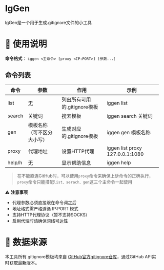# IgGen

IgGen是一个用于生成.gitignore文件的小工具

# 📜 使用说明

**命令格式**： `iggen <主命令> [proxy <IP:PORT>] [参数...]`

## 命令列表

| 命令   | 参数                       | 作用                         | 示例                            |
| ------ | -------------------------- | ---------------------------- | ------------------------------- |
| list   | 无                         | 列出所有可用的.gitignore模板 | iggen list                      |
| search | 关键词                     | 搜索模板                     | iggen search 关键词             |
| gen    | 模板名称（可不区分大小写） | 生成对应的.gitignore模板     | iggen gen 模板名称              |
| proxy  | 代理地址                   | 设置HTTP代理                 | iggen list proxy 127.0.0.1:1080 |
| help/h | 无                         | 显示帮助信息                 | iggen help                      |

> 在不能直连GitHub时，可以使用`proxy`命令来确保上诉命令的正确执行，`proxy`命令只能搭配`list、serach、gen`这三个主命令一起使用

⚠️ **注意事项**

- 代理参数必须直接跟在命令词之后
- 地址格式需严格遵循 IP:PORT 模式
- 支持HTTP代理协议（暂不支持SOCKS）
- 启用代理时请确保网络可达性

# 📖 数据来源

本工具所有.gitignore模板均来自 [GitHub官方gitignore仓库](https://github.com/github/gitignore)，通过GitHub API实时获取最新版本。
